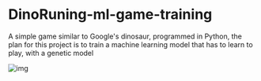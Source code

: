 # DinoRuning-ml-game-training 
A simple game similar to Google's dinosaur, programmed in Python, the plan for this project is to train a machine learning model that has to learn to play, with a genetic model

![img](https://github.com/MartinCastillo/Dinosaur_runing_ml_gym/blob/master/2.PNG)
